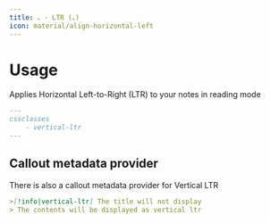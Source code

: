 ```yaml
---
title: 。- LTR (。)
icon: material/align-horizontal-left
---
```


# Usage

Applies Horizontal Left-to-Right (LTR) to your notes in reading mode

```md
---
cssclasses
    - vertical-ltr
---
```

## Callout metadata provider

There is also a callout metadata provider for Vertical LTR

```md
>[!info|vertical-ltr] The title will not display
> The contents will be displayed as vertical ltr
```

